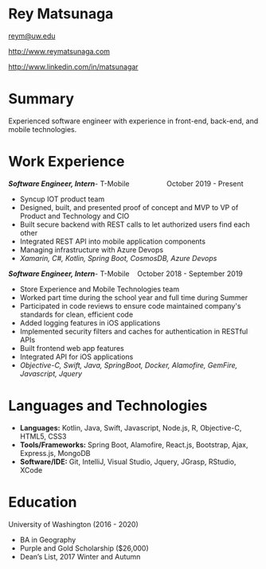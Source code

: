 # Rey Matsunaga

reym@uw.edu

http://www.reymatsunaga.com

http://www.linkedin.com/in/matsunagar

# Summary

Experienced software engineer with experience in front-end, back-end, and mobile technologies.

# Work Experience

***Software Engineer, Intern***- T-Mobile &nbsp;&nbsp;&nbsp;&nbsp;&nbsp;&nbsp;&nbsp;&nbsp;&nbsp;&nbsp;&nbsp;&nbsp;&nbsp;&nbsp;&nbsp;&nbsp;&nbsp;&nbsp;October 2019 - Present
* Syncup IOT product  team
* Designed, built, and presented proof of concept and MVP to VP of Product and Technology and CIO
* Built secure backend with REST calls to let authorized users  find each other
* Integrated REST API into mobile application components
* Managing infrastructure with Azure Devops
* *Xamarin, C#, Kotlin, Spring Boot, CosmosDB, Azure Devops*

***Software Engineer, Intern***- T-Mobile &nbsp;&nbsp;&nbsp;October 2018 - September 2019
* Store Experience and Mobile Technologies team
* Worked part time during the school year and full time during Summer
* Participated in code reviews to ensure code maintained company's standards for clean, efficient code
* Added logging features in iOS applications
* Implemented security filters and caches for authentication in RESTful APIs
* Built frontend web app features
* Integrated API for iOS applications
* *Objective-C, Swift, Java, SpringBoot, Docker, Alamofire, GemFire, Javascript, Jquery*

# Languages and Technologies
* **Languages:** Kotlin, Java, Swift, Javascript, Node.js, R, Objective-C, HTML5, CSS3
* **Tools/Frameworks:**  Spring Boot, Alamofire, React.js, Bootstrap, Ajax, Express.js, MongoDB
* **Software/IDE:** Git, IntelliJ, Visual Studio, Jquery, JGrasp, RStudio, XCode

# Education

University of Washington (2016 - 2020)
- BA in Geography
- Purple and Gold Scholarship ($26,000)
- Dean’s List, 2017 Winter and Autumn
